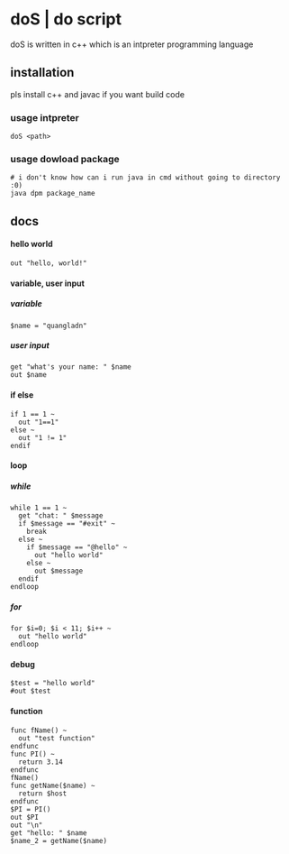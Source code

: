 # doS | do script

doS is written in c++ which is an intpreter programming language

## installation
pls install c++ and javac if you want build code


### usage intpreter
```
doS <path>
```

### usage dowload package
```
# i don't know how can i run java in cmd without going to directory :0)
java dpm package_name
```

## docs

#### hello world
```
out "hello, world!"
```

#### variable, user input

##### variable
```
$name = "quangladn"
```

##### user input
```
get "what's your name: " $name
out $name
```

#### if else
```
if 1 == 1 ~
  out "1==1"
else ~
  out "1 != 1"
endif
```
#### loop

##### while
```
while 1 == 1 ~
  get "chat: " $message
  if $message == "#exit" ~
    break
  else ~
    if $message == "@hello" ~
      out "hello world"
    else ~
      out $message
  endif
endloop
```

##### for
```
for $i=0; $i < 11; $i++ ~
  out "hello world"
endloop
```

#### debug
```
$test = "hello world"
#out $test
```
#### function
```
func fName() ~
  out "test function"
endfunc
func PI() ~
  return 3.14
endfunc
fName()
func getName($name) ~
  return $host
endfunc
$PI = PI()
out $PI
out "\n"
get "hello: " $name
$name_2 = getName($name)
```
